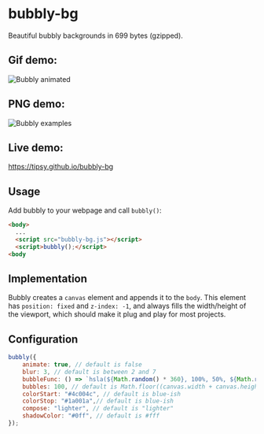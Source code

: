 # bubbly-bg

Beautiful bubbly backgrounds in 699 bytes (gzipped).

## Gif demo:
![Bubbly animated](https://tipsy.github.io/bubbly-bg/bubbly.gif)

## PNG demo:
![Bubbly examples](https://tipsy.github.io/bubbly-bg/bubbly.png)

## Live demo:
https://tipsy.github.io/bubbly-bg

## Usage
Add bubbly to your webpage and call `bubbly()`: 
```html
<body>
  ...
  <script src="bubbly-bg.js"></script>
  <script>bubbly();</script>
<body
```

## Implementation
Bubbly creates a `canvas` element and appends it to the `body`. This element has `position: fixed` and `z-index: -1`, and always fills the width/height of the viewport, which should make it plug and play for most projects.

## Configuration

```javascript
bubbly({
    animate: true, // default is false
    blur: 3, // default is between 2 and 7
    bubbleFunc: () => `hsla(${Math.random() * 360}, 100%, 50%, ${Math.random() * 0.25})`, // default is () => `hsla(0, 0%, 100%, ${r() * 0.1})`)
    bubbles: 100, // default is Math.floor((canvas.width + canvas.height) * 0.02);
    colorStart: "#4c004c", // default is blue-ish
    colorStop: "#1a001a",// default is blue-ish
    compose: "lighter", // default is "lighter"
    shadowColor: "#0ff", // default is #fff
});
```
